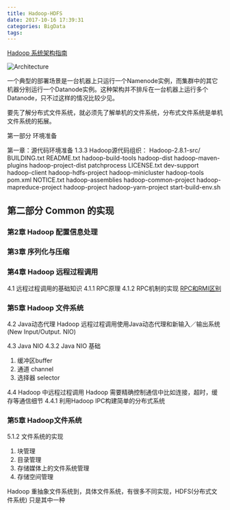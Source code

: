 ```yaml
---
title: Hadoop-HDFS
date: 2017-10-16 17:39:31
categories: BigData
tags:
---
```


[Hadoop 系统架构指南](https://hadoop.apache.org/docs/r1.0.4/cn/hdfs_design.html)

![Architecture](https://hadoop.apache.org/docs/r1.0.4/cn/images/hdfsarchitecture.gif)


一个典型的部署场景是一台机器上只运行一个Namenode实例，而集群中的其它机器分别运行一个Datanode实例。这种架构并不排斥在一台机器上运行多个Datanode，只不过这样的情况比较少见。

要先了解分布式文件系统，就必须先了解单机的文件系统，分布式文件系统是单机文件系统的拓展。



第一部分 环境准备

第一章：源代码环境准备
1.3.3 Hadoop源代码组织：
Hadoop-2.8.1-src/
BUILDING.txt             README.txt               hadoop-build-tools       hadoop-dist              hadoop-maven-plugins     hadoop-project-dist      patchprocess
LICENSE.txt              dev-support              hadoop-client            hadoop-hdfs-project      hadoop-minicluster       hadoop-tools             pom.xml
NOTICE.txt               hadoop-assemblies        hadoop-common-project    hadoop-mapreduce-project hadoop-project           hadoop-yarn-project      start-build-env.sh

## 第二部分 Common 的实现

### 第2章 Hadoop 配置信息处理

### 第3章 序列化与压缩

### 第4章 Hadoop 远程过程调用
4.1 远程过程调用的基础知识
4.1.1 RPC原理
4.1.2 RPC机制的实现
[RPC和RMI区别](http://blog.duhongguang.com/2016/03/22/translations/DifferenceBetweenRPCandRMI/)
### 第5章 Hadoop 文件系统

4.2 Java动态代理
Hadoop 远程过程调用使用Java动态代理和新输入／输出系统(New Input/Output. NIO)

4.3 Java NIO
4.3.2 Java NIO 基础
1. 缓冲区buffer
2. 通道 channel
3. 选择器 selector

4.4 Hadoop 中远程过程调用
Hadoop 需要精确控制通信中比如连接，超时，缓存等通信细节
4.4.1  利用Hadoop IPC构建简单的分布式系统

### 第5章 Hadoop文件系统
5.1.2 文件系统的实现
1. 块管理
2. 目录管理
3. 存储媒体上的文件系统管理
4. 存储空间管理

Hadoop 重抽象文件系统到，具体文件系统，有很多不同实现，HDFS(分布式文件系统) 只是其中一种
